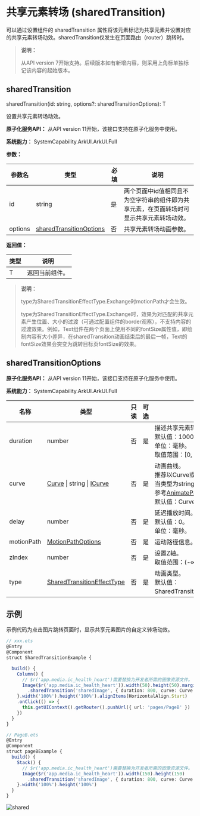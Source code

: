 # 共享元素转场 (sharedTransition)
<!--Kit: ArkUI-->
<!--Subsystem: ArkUI-->
<!--Owner: @CCFFWW-->
<!--Designer: @CCFFWW-->
<!--Tester: @lxl007-->
<!--Adviser: @HelloCrease-->

可以通过设置组件的 sharedTransition 属性将该元素标记为共享元素并设置对应的共享元素转场动效。sharedTransition仅发生在页面路由（router）跳转时。

> **说明：**
>
> 从API version 7开始支持。后续版本如有新增内容，则采用上角标单独标记该内容的起始版本。

## sharedTransition

sharedTransition(id: string, options?: sharedTransitionOptions): T

设置共享元素转场动效。

**原子化服务API：** 从API version 11开始，该接口支持在原子化服务中使用。

**系统能力：** SystemCapability.ArkUI.ArkUI.Full

**参数：**

| 参数名 | 类型   | 必填 | 说明                                                         |
| ------ | ------ | ---- | ------------------------------------------------------------ |
|      id          |  string         | 是                                         |    两个页面中id值相同且不为空字符串的组件即为共享元素，在页面转场时可显示共享元素转场动效。|
|     options          |  [sharedTransitionOptions](#sharedtransitionoptions)       | 否     |  共享元素转场动画参数。 |

**返回值：**

| 类型 | 说明 |
| --- | --- |
|  T | 返回当前组件。 |

> **说明：**
>
> type为SharedTransitionEffectType.Exchange时motionPath才会生效。
>
> type为SharedTransitionEffectType.Exchange时，效果为对匹配的共享元素产生位置、大小的过渡（可通过配置组件的border观察），不支持内容的过渡效果。例如，Text组件在两个页面上使用不同的fontSize属性值，即绘制内容有大小差异，在sharedTransition动画结束后的最后一帧，Text的fontSize效果会突变为跳转目标页fontSize的效果。

## sharedTransitionOptions

**原子化服务API：** 从API version 11开始，该接口支持在原子化服务中使用。

**系统能力：** SystemCapability.ArkUI.ArkUI.Full

| 名称              | 类型      | 只读 |  可选     | 说明                                                     |
| ----------------- | -------------|------- | ------- | --------------------------------------------------------------|
| duration          |     number   |  否  |    是          | 描述共享元素转场动效播放时长。<br>默认值：1000。 <br>单位：毫秒。<br/>取值范围：[0, +∞)。 |
| curve             |      [Curve](ts-appendix-enums.md#curve)&nbsp;\|&nbsp;string&nbsp;\|&nbsp;[ICurve](../js-apis-curve.md#icurve9)  | 否 | 是 | 动画曲线。<br/>推荐以Curve或ICurve形式指定。<br/>当类型为string时，为动画插值曲线，取值参考[AnimateParam](./ts-explicit-animation.md#animateparam对象说明)的curve参数。<br/>默认值：Curve.Linear |
| delay          |     number   |  否  |  是         | 延迟播放时间。<br>默认值：0。 <br>单位：毫秒。 |
| motionPath          | [MotionPathOptions](./ts-motion-path-animation.md)  |  否   |  是        | 运动路径信息。 |
| zIndex          |     number   |  否   |   是           | 设置Z轴。<br/>取值范围：(-∞, +∞)。 |
| type           |     [SharedTransitionEffectType](ts-appendix-enums.md#sharedtransitioneffecttype)   |  否  |  是 | 动画类型。<br>默认值：SharedTransitionEffectType.Exchange。 |


## 示例

  示例代码为点击图片跳转页面时，显示共享元素图片的自定义转场动效。 

```ts
// xxx.ets
@Entry
@Component
struct SharedTransitionExample {

  build() {
    Column() {
      // $r('app.media.ic_health_heart')需要替换为开发者所需的图像资源文件。
      Image($r('app.media.ic_health_heart')).width(50).height(50).margin({ left: 20, top: 20 })
        .sharedTransition('sharedImage', { duration: 800, curve: Curve.Linear, delay: 100 }) 
    }.width('100%').height('100%').alignItems(HorizontalAlign.Start)
    .onClick(() => {
      this.getUIContext().getRouter().pushUrl({ url: 'pages/PageB' })
    })
  }
}
```

```ts
// PageB.ets
@Entry
@Component
struct pageBExample {
  build() {
    Stack() {
      // $r('app.media.ic_health_heart')需要替换为开发者所需的图像资源文件。
      Image($r('app.media.ic_health_heart')).width(150).height(150)
        .sharedTransition('sharedImage', { duration: 800, curve: Curve.Linear, delay: 100 })
    }.width('100%').height('100%')
  }
}
```

![shared](figures/shared.gif)
